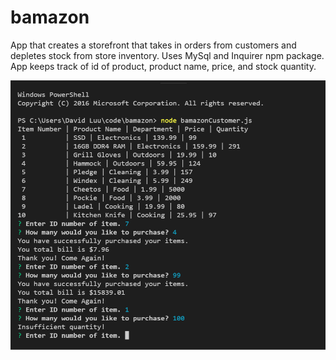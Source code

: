 # bamazon

App that creates a storefront that takes in orders from customers and depletes stock from store inventory. Uses MySql and Inquirer npm package.
App keeps track of id of product, product name, price, and stock quantity.

![Alt text](https://raw.githubusercontent.com/dluu0630/bamazon/master/working_image/working_image.PNG "example image")


